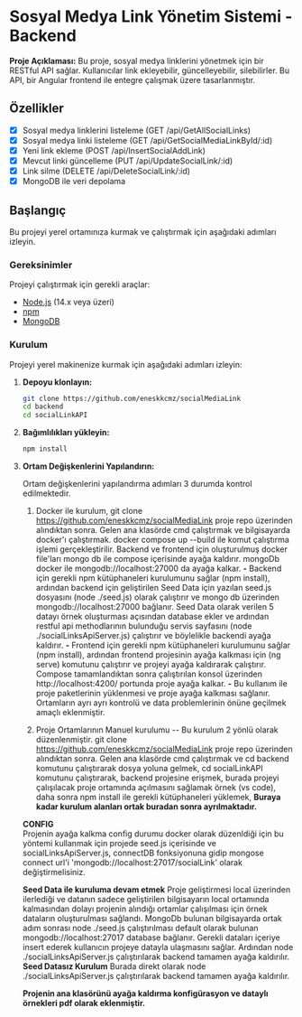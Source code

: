 # Sosyal Medya Link Yönetim Sistemi - Backend

**Proje Açıklaması:**
Bu proje, sosyal medya linklerini yönetmek için bir RESTful API sağlar. Kullanıcılar link ekleyebilir, güncelleyebilir, silebilirler. Bu API, bir Angular frontend ile entegre çalışmak üzere tasarlanmıştır.

## Özellikler

- [x] Sosyal medya linklerini listeleme (GET /api/GetAllSocialLinks)
- [x] Sosyal medya linki listeleme (GET /api/GetSocialMediaLinkById/:id)
- [x] Yeni link ekleme (POST /api/InsertSocialAddLink)
- [x] Mevcut linki güncelleme (PUT /api/UpdateSocialLink/:id)
- [x] Link silme (DELETE /api/DeleteSocialLink/:id)
- [x] MongoDB ile veri depolama

## Başlangıç

Bu projeyi yerel ortamınıza kurmak ve çalıştırmak için aşağıdaki adımları izleyin.

### Gereksinimler

Projeyi çalıştırmak için gerekli araçlar:

- [Node.js](https://nodejs.org/) (14.x veya üzeri)
- [npm](https://www.npmjs.com/)
- [MongoDB](https://www.mongodb.com/)

### Kurulum

Projeyi yerel makinenize kurmak için aşağıdaki adımları izleyin:

1. **Depoyu klonlayın:**
    ```bash
    git clone https://github.com/eneskkcmz/socialMediaLink
    cd backend
    cd socialLinkAPI
    ```

2. **Bağımlılıkları yükleyin:**
    ```bash
    npm install
    ```

3. **Ortam Değişkenlerini Yapılandırın:**

    Ortam değişkenlerini yapılandırma adımları 3 durumda kontrol edilmektedir.

    1. Docker ile kurulum,
      git clone https://github.com/eneskkcmz/socialMediaLink
      proje repo üzerinden alındıktan sonra. Gelen ana klasörde cmd çalıştırmak ve bilgisayarda docker'ı çalıştırmak.
      docker compose up --build ile komut çalıştırma işlemi gerçekleştirilir.
      Backend ve frontend için oluşturulmuş docker file'ları mongo db ile compose içerisinde ayağa kaldırır.
      mongoDb docker ile mongodb://localhost:27000 da ayağa kalkar.
      **-**
      Backend için gerekli npm kütüphaneleri kurulumunu sağlar (npm install), ardından backend için geliştirilen Seed Data için yazılan seed.js dosyasını (node ./seed.js) olarak
      çalıştırır ve mongo db üzerinden mongodb://localhost:27000 bağlanır. Seed Data olarak verilen 5 datayı örnek oluşturması açısından database ekler ve ardından restful api 
      methodlarının bulunduğu servis sayfasını (node ./socialLinksApiServer.js) çalıştırır ve böylelikle backendi ayağa kaldırır.
      **-**
      Frontend için gerekli npm kütüphaneleri kurulumunu sağlar (npm install), ardından frontend projesinin ayağa kalkması için (ng serve) komutunu çalıştırır ve projeyi ayağa
      kaldırarak çalıştırır. Compose tamamlandıktan sonra çalıştırılan konsol üzerinden http://localhost:4200/ portunda proje ayağa kalkar.
      **-**
      Bu kullanım ile proje paketlerinin yüklenmesi ve proje ayağa kalkması sağlanır. Ortamların ayrı ayrı kontrolü ve data problemlerinin önüne geçilmek amaçlı eklenmiştir.

    2. Proje Ortamlarının Manuel kurulumu -- Bu kurulum 2 yönlü olarak düzenlenmiştir.
      git clone https://github.com/eneskkcmz/socialMediaLink
      proje repo üzerinden alındıktan sonra. Gelen ana klasörde cmd çalıştırmak ve 
      cd backend komutunu çalıştırarak dosya yoluna gelmek,
      cd socialLinkAPI komutunu çalıştırarak,
      backend projesine erişmek,
      burada projeyi çalışılacak proje ortamında açılmasını sağlamak örnek (vs code),
      daha sonra npm install ile gerekli kütüphaneleri yüklemek, **Buraya kadar kurulum alanları ortak buradan sonra ayrılmaktadır.**

      **CONFIG**  
      Projenin ayağa kalkma config durumu docker olarak düzenldiği için bu yöntemi kullanmak için projede seed.js içerisinde ve socialLinksApiServer.js,
      connectDB fonksiyonuna gidip mongose connect url'i 'mongodb://localhost:27017/socialLink' olarak değiştirmelisiniz.

     **Seed Data ile kuruluma devam etmek**
      Proje geliştirmesi local üzerinden ilerlediği ve datanın sadece geliştirilen bilgisayarın local ortamında kalmasından dolayı projenin alındığı ortamlar çalışılması için örnek 
      dataların oluşturulması sağlandı. 
      MongoDb bulunan bilgisayarda ortak adım sonrası node ./seed.js çalıştırılması default olarak bulunan mongodb://localhost:27017 database bağlanır.
      Gerekli dataları içeriye insert ederek kullanıcın projeye datayla ulaşmasını sağlar.
      Ardından node ./socialLinksApiServer.js çalıştırılarak backend tamamen ayağa kaldırılır.
      **Seed Datasız Kurulum**
      Burada direkt olarak node ./socialLinksApiServer.js çalıştırılarak backend tamamen ayağa kaldırılır.

      **Projenin ana klasörünü ayağa kaldırma konfigürasyon ve dataylı örnekleri pdf olarak eklenmiştir.**